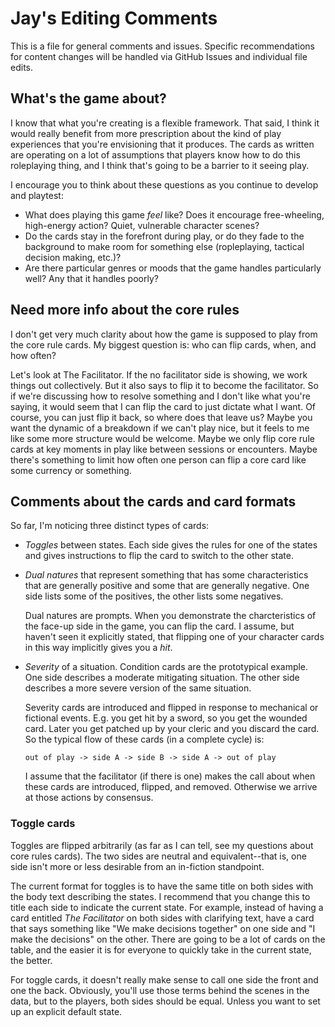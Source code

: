 # Jay's Editing Comments
This is  a file for general comments and issues. Specific recommendations for 
content changes will be handled via GitHub Issues and individual file edits.

## What's the game about?
I know that what you're creating is a flexible framework. That said, I think it
would really benefit from more prescription about the kind of play experiences
that you're envisioning that it produces. The cards as written are operating on
a lot of assumptions that players know how to do this roleplaying thing, and I
think that's going to be a barrier to it seeing play.

I encourage you to think about these questions as you continue to develop and
playtest:

-   What does playing this game _feel_ like? Does it encourage free-wheeling,
    high-energy action? Quiet, vulnerable character scenes?
-   Do the cards stay in the forefront during play, or do they fade to the
    background to make room for something else (ropleplaying, tactical decision
    making, etc.)?
-   Are there particular genres or moods that the game handles particularly well?
    Any that it handles poorly?

## Need more info about the core rules
I don't get very much clarity about how the game is supposed to play from the
core rule cards. My biggest question is: who can flip cards, when, and how often?

Let's look at The Facilitator. If the no facilitator side is showing, we work
things out collectively. But it also says to flip it to become the facilitator.
So if we're discussing how to resolve something and I don't like what you're
saying, it would seem that I can flip the card to just dictate what I want. Of
course, you can just flip it back, so where does that leave us? Maybe you want
the dynamic of a breakdown if we can't play nice, but it feels to me like some
more structure would be welcome. Maybe we only flip core rule cards at key
moments in play like between sessions or encounters. Maybe there's something to
limit how often one person can flip a core card like some currency or something.

## Comments about the cards and card formats
So far, I'm noticing three distinct types of cards:

-   _Toggles_ between states. Each side gives the rules for one of the states and 
    gives instructions to flip the card to switch to the other state.
    
-   _Dual natures_ that represent something that has some characteristics that are
    generally positive and some that are generally negative. One side lists some
    of the positives, the other lists some negatives.
    
    Dual natures are prompts. When you demonstrate the charcteristics of the face-up
    side in the game, you can flip the card. I assume, but haven't seen it explicitly
    stated, that flipping one of your character cards in this way implicitly gives
    you a _hit_.
    
-   _Severity_ of a situation. Condition cards are the prototypical example. One
    side describes a moderate mitigating situation. The other side describes a
    more severe version of the same situation.
    
    Severity cards are introduced and flipped in response to mechanical or
    fictional events. E.g. you get hit by a sword, so you get the wounded card.
    Later you get patched up by your cleric and you discard the card. So the
    typical flow of these cards (in a complete cycle) is: 
    
    ```
    out of play -> side A -> side B -> side A -> out of play
    ```
    
    I assume that the facilitator (if there is one) makes the call about when
    these cards are introduced, flipped, and removed. Otherwise we arrive at those
    actions by consensus.
    
### Toggle cards
Toggles are flipped arbitrarily (as far as I can tell, see my questions about
core rules cards). The two sides are neutral and equivalent--that is, one side
isn't more or less desirable from an in-fiction standpoint.

The current format for toggles is to have the same title on both sides with the
body text describing the states. I recommend that you change this to title each
side to indicate the current state. For example, instead of having a card entitled
_The Facilitator_ on both sides with clarifying text, have a card that says
something like "We make decisions together" on one side and "I make the decisions"
on the other. There are going to be a lot of cards on the table, and the easier it
is for everyone to quickly take in the current state, the better.

For toggle cards, it doesn't really make sense to call one side the front and one
the back. Obviously, you'll use those terms behind the scenes in the data, but to
the players, both sides should be equal. Unless you want to set up an explicit
default state.
<!---
----|----10---|----20---|----30---|----40---|----50---|----60---|----70---|----80
--->
